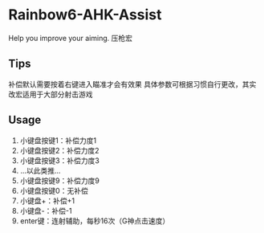 # Rainbow6-AHK-Assist
Help you improve your aiming. 压枪宏

## Tips
补偿默认需要按着右键进入瞄准才会有效果
具体参数可根据习惯自行更改，其实改宏适用于大部分射击游戏

## Usage
1. 小键盘按键1：补偿力度1
2. 小键盘按键2：补偿力度2
3. 小键盘按键3：补偿力度3
4. ...以此类推...
5. 小键盘按键9：补偿力度9
6. 小键盘按键0：无补偿
7. 小键盘+：补偿+1
8. 小键盘-：补偿-1
9. enter键：连射辅助，每秒16次（G神点击速度）
